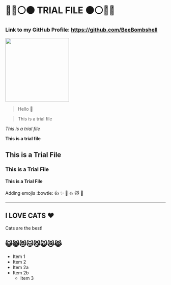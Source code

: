 # :large_blue_circle::red_circle::white_circle::black_circle: TRIAL FILE :black_circle::white_circle::red_circle::large_blue_circle:
### Link to my GitHub Profile: https://github.com/BeeBombshell

<img src="https://media.tenor.com/uICGiTPlUpgAAAAd/cat-leaving.gif" width=200>

> Hello :red_circle:

> This is a trial file

*This is a trial file*

**This is a trial file**

## This is a Trial File

### This is a Trial File

#### This is a Trial File

Adding emojis :bowtie: :+1: :sparkles: :poop: :snowman: :cat: :stars:

-----------------------------------------------------------------------------------------------------------------

## I LOVE CATS :heart:
Cats are the best!
## :smiley_cat::smile_cat::heart_eyes_cat::kissing_cat::smirk_cat::scream_cat::crying_cat_face::joy_cat:

* Item 1
* Item 2
 * Item 2a
 * Item 2b
    * Item 3
